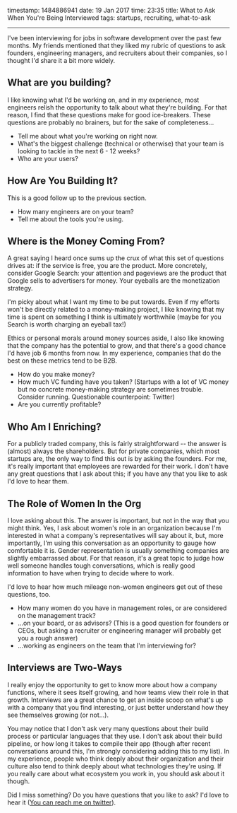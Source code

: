 timestamp: 1484886941
date: 19 Jan 2017
time: 23:35
title: What to Ask When You're Being Interviewed
tags: startups, recruiting, what-to-ask

---
I've been interviewing for jobs in software development over the past few months.  My friends mentioned that they liked my rubric of questions to ask founders, engineering managers, and recruiters about their companies, so I thought I'd share it a bit more widely.


## What are you building?

I like knowing what I'd be working on, and in my experience, most engineers relish the opportunity to talk about what they're building.  For that reason, I find that these questions make for good ice-breakers.  These questions are probably no brainers, but for the sake of completeness...

- Tell me about what you're working on right now.
- What's the biggest challenge (technical or otherwise) that your team is looking to tackle in the next 6 - 12 weeks?
- Who are your users?


## How Are You Building It?

This is a good follow up to the previous section.

- How many engineers are on your team?
- Tell me about the tools you're using.


## Where is the Money Coming From?

A great saying I heard once sums up the crux of what this set of questions drives at: if the service is free, you are the product.  More concretely, consider Google Search: your attention and pageviews are the product that Google sells to advertisers for money.  Your eyeballs are the monetization strategy.  

I'm picky about what I want my time to be put towards. Even if my efforts won't be directly related to a money-making project, I like knowing that my time is spent on something I think is ultimately worthwhile (maybe for you Search is worth charging an eyeball tax!)

Ethics or personal morals around money sources aside, I also like knowing that the company has the potential to grow, and that there's a good chance I'd have job 6 months from now.  In my experience, companies that do the best on these metrics tend to be B2B.

- How do you make money?
- How much VC funding have you taken? (Startups with a lot of VC money but no concrete money-making strategy are sometimes trouble. Consider running. Questionable counterpoint: Twitter)
- Are you currently profitable?


## Who Am I Enriching?

For a publicly traded company, this is fairly straightforward -- the answer is (almost) always the shareholders.  But for private companies, which most startups are, the only way to find this out is by asking the founders.  For me, it's really important that employees are rewarded for their work. I don't have any great questions that I ask about this; if you have any that you like to ask I'd love to hear them.


## The Role of Women In the Org

I love asking about this.  The answer is important, but not in the way that you might think.  Yes, I ask about women's role in an organization because I'm interested in what a company's representatives will say about it, but, more importantly, I'm using this conversation as an opportunity to gauge how comfortable it is.  Gender representation is usually something companies are slightly embarrassed about.  For that reason, it's a great topic to judge how well someone handles tough conversations, which is really good information to have when trying to decide where to work.

I'd love to hear how much mileage non-women engineers get out of these questions, too.

- How many women do you have in management roles, or are considered on the management track?
- ...on your board, or as advisors?  (This is a good question for founders or CEOs, but asking a recruiter or engineering manager will probably get you a rough answer)
- ...working as engineers on the team that I'm interviewing for?


## Interviews are Two-Ways

I really enjoy the opportunity to get to know more about how a company functions, where it sees itself growing, and how teams view their role in that growth.  Interviews are a great chance to get an inside scoop on what's up with a company that you find interesting, or just better understand how they see themselves growing (or not...).  

You may notice that I don't ask very many questions about their build process or particular languages that they use.  I don't ask about their build pipeline, or how long it takes to compile their app (though after recent conversations around this, I'm strongly considering adding this to my list).  In my experience, people who think deeply about their organization and their culture also tend to think deeply about what technologies they're using.  If you really care about what ecosystem you work in, you should ask about it though.


Did I miss something? Do you have questions that you like to ask?  I'd love to hear it ([You can reach me on twitter](https://www.twitter.com/basicbitchsoftw)).
